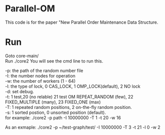 # Parallel-OM
This code is for the paper "New Parallel Order Maintenance Data Structure. 


# Run

Goto core-main/  
Run ./core2 
You will see the cmd line to run this. 

-p: the path of the random number file  
-I: the number nodes for operation  
-w: the number of workers (1 - 64)  
-l: the type of lock, 0 CAS_LOCK, 1 OMP_LOCK(default), 2 NO lock  
-d: set debug.  
-t:  1 test,20 (no relable) 21 test OM REPEAT_RANDOM (few), 22 FIXED_MULTIPLE (many), 23 FIXED_ONE (max)  
-T: 1 repeated random positions, 2 on-the-fly random position.  
-s: 1 sorted postion, 0 unsorted position (default).   
 for example: ./core2 -p path -I 10000000 -T 1 -t 20 -w 16  
 
 
 As an exmaple: ./core2 -p ~/test-graph/test/ -I 10000000 -T 3 -t 21 -l 0 -w 2
 

